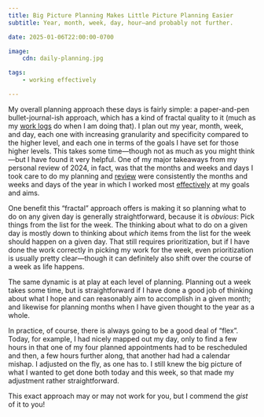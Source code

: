 ```yaml
---
title: Big Picture Planning Makes Little Picture Planning Easier
subtitle: Year, month, week, day, hour—and probably not further.

date: 2025-01-06T22:00:00-0700

image:
    cdn: daily-planning.jpg

tags:
    - working effectively

---
```


My overall planning approach these days is fairly simple: a paper-and-pen bullet-journal-ish approach, which has a kind of fractal quality to it (much as my [work logs][logs] do when I am doing that). I plan out my year, month, week, and day, each one with increasing granularity and specificity compared to the higher level, and each one in terms of the goals I have set for those higher levels. This takes some time—though not as much as you might think—but I have found it very helpful. One of my major takeaways from my personal review of 2024, in fact, was that the months and weeks and days I took care to do my planning and [review][review] were consistently the months and weeks and days of the year in which I worked most [effectively][effective] at my goals and aims.

[logs]: https://v5.chriskrycho.com/journal/writing-down-what-i-do-in-obsidian/
[review]: https://v5.chriskrycho.com/notes/structure-for-personal-reviews/
[effective]: https://v5.chriskrycho.com/notes/working-effectively-instead-of-productivity/

One benefit this “fractal” approach offers is making it so planning what to do on any given day is generally straightforward, because it is *obvious*: Pick things from the list for the week. The thinking about what to do on a given day is mostly down to thinking about *which* items from the list for the week should happen on a given day. That still requires prioritization, but if I have done the work correctly in picking my work for the week, even prioritization is usually pretty clear—though it can definitely also shift over the course of a week as life happens.

The same dynamic is at play at each level of planning. Planning out a week takes some time, but is straightforward if I have done a good job of thinking about what I hope and can reasonably aim to accomplish in a given month; and likewise for planning months when I have given thought to the year as a whole.

In practice, of course, there is always going to be a good deal of “flex”. Today, for example, I had nicely mapped out my day, only to find a few hours in that one of my four planned appointments had to be rescheduled and then, a few hours further along, that another had had a calendar mishap. I adjusted on the fly, as one has to. I still knew the big picture of what I wanted to get done both today and this week, so that made my adjustment rather straightforward.

This exact approach may or may not work for you, but I commend the *gist* of it to you!